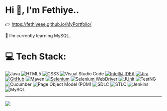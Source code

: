 
# Hi 👋, I'm Fethiye.. 
👉 https://fethiyeee.github.io/MyPortfolio/

 🌱 I’m currently learning MySQL..


# 💻 Tech Stack:
![Java](https://img.shields.io/badge/java-%23FF0000.svg?style=for-the-badge&logo=java&logoColor=white)
![HTML5](https://img.shields.io/badge/html5-%23008000.svg?style=for-the-badge&logo=html5&logoColor=white)
![CSS3](https://img.shields.io/badge/css3-%23000080.svg?style=for-the-badge&logo=css3&logoColor=white)
![Visual Studio Code](https://img.shields.io/badge/Visual%20Studio%20Code-%230000FF.svg?style=for-the-badge&logo=visual-studio-code&logoColor=white)
[![IntelliJ IDEA](https://img.shields.io/badge/-IntelliJ%20IDEA-%23808080?style=for-the-badge&logo=IntelliJ%20IDEA&logoColor=white&labelColor=%23000000)](https://www.jetbrains.com/idea/)
[![Jira](https://img.shields.io/badge/-Jira-%23808080?style=for-the-badge&logo=Jira&logoColor=white&labelColor=%230052CC)](https://www.atlassian.com/software/jira)
[![GitHub](https://img.shields.io/badge/-GitHub-%23808080?style=for-the-badge&logo=GitHub&logoColor=white&labelColor=%23181717)](https://github.com/)
![Maven](https://img.shields.io/badge/Maven-%23FF0000.svg?style=for-the-badge&logo=apache-maven&logoColor=white)
[![Selenium](https://img.shields.io/badge/-Selenium-%23808080?style=for-the-badge&logo=Selenium&logoColor=white&labelColor=%2343B02A)](https://selenium.dev/)
![Selenium WebDriver](https://img.shields.io/badge/Selenium%20WebDriver-%23008000.svg?style=for-the-badge&logo=selenium&logoColor=white)
![JUnit](https://img.shields.io/badge/JUnit-%23FF6600.svg?style=for-the-badge&logo=junit5&logoColor=white)
![TestNG](https://img.shields.io/badge/TestNG-%23FF9900.svg?style=for-the-badge&logo=testng&logoColor=white)
![Cucumber](https://img.shields.io/badge/Cucumber-%23004d00.svg?style=for-the-badge&logo=cucumber&logoColor=white)
![Page Object Model (POM)](https://img.shields.io/badge/Page%20Object%20Model%20(POM)-%23006699.svg?style=for-the-badge)
![SDLC](https://img.shields.io/badge/SDLC-%2300cc00.svg?style=for-the-badge)
![STLC](https://img.shields.io/badge/STLC-%23ff66ff.svg?style=for-the-badge)
![Jenkins](https://img.shields.io/badge/Jenkins-%230066cc.svg?style=for-the-badge&logo=jenkins&logoColor=white)
![MySQL](https://img.shields.io/badge/MySQL-%2300758F.svg?style=for-the-badge&logo=mysql&logoColor=white)














---
[![](https://visitcount.itsvg.in/api?id=fethiyeee&icon=0&color=0)](https://visitcount.itsvg.in)




